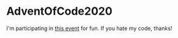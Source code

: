 # AdventOfCode2020

I'm participating in [this event](https://adventofcode.com/2020) for fun.  If you hate my code, thanks!
